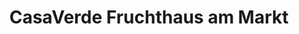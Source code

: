 ---
title: "CasaVerde Fruchthaus am Markt"
url: /neufahrn-b-freising/casaverde-fruchthaus-am-markt/
shop: Gemüse & Obst
---